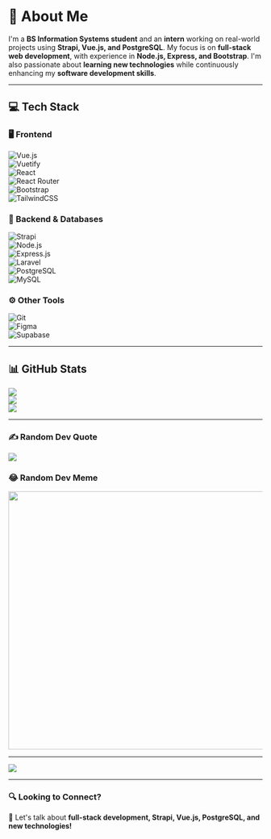 # 💫 About Me  
I'm a **BS Information Systems student** and an **intern** working on real-world projects using **Strapi, Vue.js, and PostgreSQL**. My focus is on **full-stack web development**, with experience in **Node.js, Express, and Bootstrap**. I'm also passionate about **learning new technologies** while continuously enhancing my **software development skills**.

---

## 💻 Tech Stack  
### 🖥️ Frontend  
![Vue.js](https://img.shields.io/badge/Vue.js-35495E?style=for-the-badge&logo=vue.js&logoColor=4FC08D)  
![Vuetify](https://img.shields.io/badge/Vuetify-1867C0?style=for-the-badge&logo=vuetify&logoColor=white)  
![React](https://img.shields.io/badge/react-%2320232a.svg?style=for-the-badge&logo=react&logoColor=%2361DAFB)  
![React Router](https://img.shields.io/badge/React_Router-CA4245?style=for-the-badge&logo=react-router&logoColor=white)  
![Bootstrap](https://img.shields.io/badge/bootstrap-%23563D7C.svg?style=for-the-badge&logo=bootstrap&logoColor=white)  
![TailwindCSS](https://img.shields.io/badge/tailwindcss-%2338B2AC.svg?style=for-the-badge&logo=tailwind-css&logoColor=white)  

### 🔧 Backend & Databases  
![Strapi](https://img.shields.io/badge/strapi-%232E7EEA.svg?style=for-the-badge&logo=strapi&logoColor=white)  
![Node.js](https://img.shields.io/badge/node.js-6DA55F?style=for-the-badge&logo=node.js&logoColor=white)  
![Express.js](https://img.shields.io/badge/express.js-%23404d59.svg?style=for-the-badge&logo=express&logoColor=%2361DAFB)  
![Laravel](https://img.shields.io/badge/laravel-%23FF2D20.svg?style=for-the-badge&logo=laravel&logoColor=white)  
![PostgreSQL](https://img.shields.io/badge/postgres-%23316192.svg?style=for-the-badge&logo=postgresql&logoColor=white)  
![MySQL](https://img.shields.io/badge/mysql-%2300f.svg?style=for-the-badge&logo=mysql&logoColor=white)  

### ⚙️ Other Tools  
![Git](https://img.shields.io/badge/git-%23F05033.svg?style=for-the-badge&logo=git&logoColor=white)  
![Figma](https://img.shields.io/badge/figma-%23F24E1E.svg?style=for-the-badge&logo=figma&logoColor=white)  
![Supabase](https://img.shields.io/badge/Supabase-3ECF8E?style=for-the-badge&logo=supabase&logoColor=white)  

---

## 📊 GitHub Stats  
![](https://github-readme-stats.vercel.app/api?username=Szage14&theme=radical&hide_border=false&include_all_commits=false&count_private=false)  
![](https://github-readme-streak-stats.herokuapp.com/?user=Szage14&theme=radical&hide_border=false)  
![](https://github-readme-stats.vercel.app/api/top-langs/?username=Szage14&theme=radical&hide_border=false&include_all_commits=false&count_private=false&layout=compact)  

---

### ✍️ Random Dev Quote  
![](https://quotes-github-readme.vercel.app/api?type=horizontal&theme=radical)  

### 😂 Random Dev Meme
<img src="https://meme-api.com/gimme" width="512px"/> 

---
[![](https://visitcount.itsvg.in/api?id=Szage14&icon=0&color=0)](https://visitcount.itsvg.in)  

---

### 🔍 Looking to Connect?  
📌 Let's talk about **full-stack development, Strapi, Vue.js, PostgreSQL, and new technologies!**

